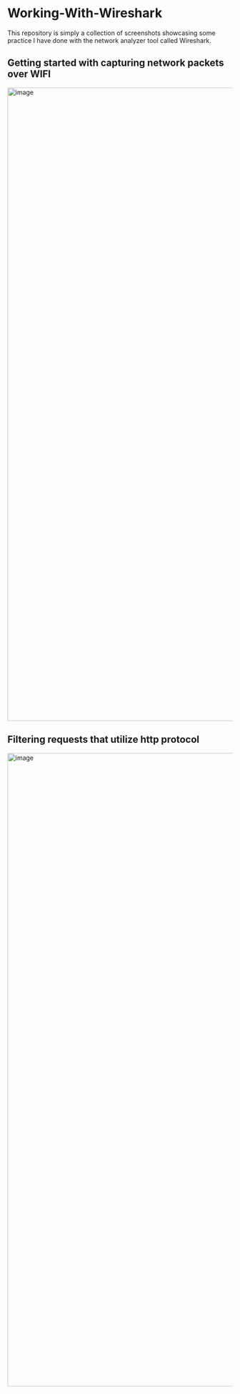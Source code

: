 # Working-With-Wireshark
This repository is simply a collection of screenshots showcasing some practice I have done with the network analyzer tool called Wireshark.

## Getting started with capturing network packets over WIFI
<img width="1419" alt="image" src="https://github.com/user-attachments/assets/243260dc-33ea-4de9-8ff5-ecc93b257c24" />

## Filtering requests that utilize http protocol
<img width="1419" alt="image" src="https://github.com/user-attachments/assets/ce1ad4b1-2d1c-4535-b75a-3ce67dc85b05" />

